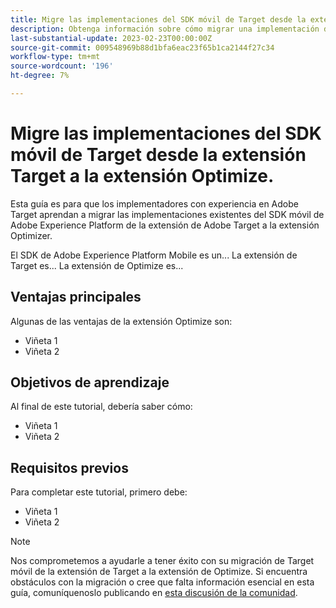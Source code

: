 ```yaml
---
title: Migre las implementaciones del SDK móvil de Target desde la extensión Target a la extensión Optimize.
description: Obtenga información sobre cómo migrar una implementación de Adobe Target de at.js 2.x al SDK web de Adobe Experience Platform. Los temas incluyen la carga de la biblioteca de JavaScript, el envío de parámetros, las actividades de renderización y otras llamadas importantes.
last-substantial-update: 2023-02-23T00:00:00Z
source-git-commit: 009548969b88d1bfa6eac23f65b1ca2144f27c34
workflow-type: tm+mt
source-wordcount: '196'
ht-degree: 7%

---
```


# Migre las implementaciones del SDK móvil de Target desde la extensión Target a la extensión Optimize.

Esta guía es para que los implementadores con experiencia en Adobe Target aprendan a migrar las implementaciones existentes del SDK móvil de Adobe Experience Platform de la extensión de Adobe Target a la extensión Optimizer.

El SDK de Adobe Experience Platform Mobile es un... La extensión de Target es... La extensión de Optimize es...

## Ventajas principales

Algunas de las ventajas de la extensión Optimize son:

* Viñeta 1
* Viñeta 2

## Objetivos de aprendizaje

Al final de este tutorial, debería saber cómo:

* Viñeta 1
* Viñeta 2


## Requisitos previos

Para completar este tutorial, primero debe:

* Viñeta 1
* Viñeta 2


>[!NOTE]
>
>Nos comprometemos a ayudarle a tener éxito con su migración de Target móvil de la extensión de Target a la extensión de Optimize. Si encuentra obstáculos con la migración o cree que falta información esencial en esta guía, comuníquenoslo publicando en [esta discusión de la comunidad](https://experienceleaguecommunities.adobe.com/t5/adobe-experience-platform-data/tutorial-discussion-migrate-target-from-at-js-to-web-sdk/m-p/575587#M463).
